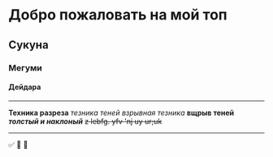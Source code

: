 # Добро пожаловать на мой топ
## Сукуна
### Мегуми
#### Дейдара
___

**Техника разреза**
*тезника теней*
_взрывная тезника_
__вщрыв теней__
___толстый и наклоный___
~~z lebfg. yfv 'nj uy ur;uk~~

___

✅
🐳
🚡
